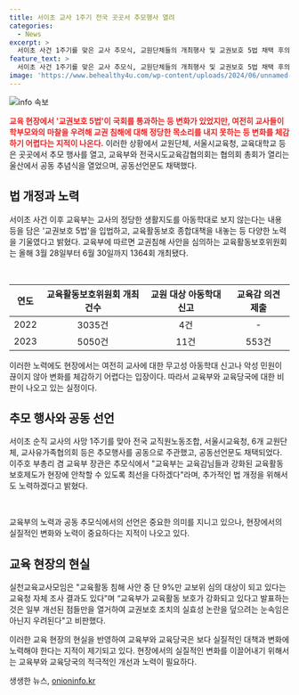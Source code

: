```yaml
---
title: 서이초 교사 1주기 전국 곳곳서 추모행사 열려
categories:
  - News
excerpt: >
  서이초 사건 1주기를 맞은 교사 추모식, 교원단체들의 개최행사 및 교권보호 5법 채택 후의 변화 논의. 과거부터의 교사 교권 침해와 학부모와의 마찰 여전한 지적 속 변화 미흡 지적. 교육부 및 교원단체, 교육청의 노력과 공동 선언문 채택 속에서도 증가하는 교육활동 침해 신고와 민원에 대한 우려와 비판. 교권보호 조치의 실효성에 대한 관련 기관의 입장과 지적 논란에 대한 다양한 시각을 제시했다.
feature_text: >
  서이초 사건 1주기를 맞은 교사 추모식, 교원단체들의 개최행사 및 교권보호 5법 채택 후의 변화 논의. 과거부터의 교사 교권 침해와 학부모와의 마찰 여전한 지적 속 변화 미흡 지적. 교육부 및 교원단체, 교육청의 노력과 공동 선언문 채택 속에서도 증가하는 교육활동 침해 신고와 민원에 대한 우려와 비판. 교권보호 조치의 실효성에 대한 관련 기관의 입장과 지적 논란에 대한 다양한 시각을 제시했다.
image: 'https://www.behealthy4u.com/wp-content/uploads/2024/06/unnamed-file.png'
---
```


<p><img src="https://www.behealthy4u.com/wp-content/uploads/2024/06/unnamed-file.png" alt="info 속보" /></p>

<p><b><span style="color: #ee2323;">교육 현장에서 '교권보호 5법'이 국회를 통과하는 등 변화가 있었지만, 여전히 교사들이 학부모와의 마찰을 우려해 교권 침해에 대해 정당한 목소리를 내지 못하는 등 변화를 체감하기 어렵다는 지적이 나온다.</span></b> 이러한 상황에서 교원단체, 서울시교육청, 교육대학교 등은 곳곳에서 추모 행사를 열고, 교육부와 전국시도교육감협의회는 협의회 총회가 열리는 울산에서 공동 추념식을 열었으며, 공동선언문도 채택했다.</p>

<h2 data-ke-size="size26">법 개정과 노력</h2>

<p>서이초 사건 이후 교육부는 교사의 정당한 생활지도를 아동학대로 보지 않는다는 내용 등을 담은 '교권보호 5법'을 입법하고, 교육활동보호 종합대책을 내놓는 등 다양한 노력을 기울였다고 밝혔다. 교육부에 따르면 교권침해 사안을 심의하는 교육활동보호위원회는 올해 3월 28일부터 6월 30일까지 1364회 개최됐다.</p>

<p data-ke-size="size16">&nbsp;</p>

<table>
<thead>
<tr>
<th>연도</th>
<th>교육활동보호위원회 개최 건수</th>
<th>교원 대상 아동학대 신고</th>
<th>교육감 의견 제출</th>
</tr>
</thead>
<tbody>
<tr>
<td style="text-align: center;">2022</td>
<td style="text-align: center;">3035건</td>
<td style="text-align: center;">4건</td>
<td style="text-align: center;">-</td>
</tr>
<tr>
<td style="text-align: center;">2023</td>
<td style="text-align: center;">5050건</td>
<td style="text-align: center;">11건</td>
<td style="text-align: center;">553건</td>
</tr>
</tbody>
</table>

<p>이러한 노력에도 현장에서는 여전히 교사에 대한 무고성 아동학대 신고나 악성 민원이 끊이지 않아 변화를 체감하기 어렵다는 입장이다. 따라서 교육부와 교육당국에 대한 비판이 나오고 있는 실정이다.</p>

<h2 data-ke-size="size26">추모 행사와 공동 선언</h2>

<p>서이초 순직 교사의 사망 1주기를 맞아 전국 교직원노동조합, 서울시교육청, 6개 교원단체, 교사유가족협의회 등은 추모행사를 공동으로 주관했고, 공동선언문도 채택되었다. 이주호 부총리 겸 교육부 장관은 추모식에서 "교육부는 교육감님들과 강화된 교육활동 보호제도가 현장에 안착할 수 있도록 최선을 다하겠다"라며, 추가적인 법 개정을 위해서도 노력하겠다고 밝혔다.</p>

<p data-ke-size="size16">&nbsp;</p>

<p>교육부의 노력과 공동 추모식에서의 선언은 중요한 의미를 지니고 있으나, 현장에서의 실질적인 변화와 노력이 중요하다는 지적이 나오고 있다.</p>

<h2 data-ke-size="size26">교육 현장의 현실</h2>

<p>실천교육교사모임은 "교육활동 침해 사안 중 단 9%만 교보위 심의 대상이 되고 있다는 교육청 자체 조사 결과도 있다"며 “교육부가 교육활동 보호가 강화되고 있다고 발표하는 것은 일부 개선된 점들만을 열거하여 교권보호 조치의 실효성 논란을 덮으려는 눈속임은 아닌지 우려된다"고 비판했다.</p>

<p>이러한 교육 현장의 현실을 반영하여 교육부와 교육당국은 보다 실질적인 대책과 변화에 노력해야 한다는 지적이 제기되고 있다. 현장에서의 실질적인 변화를 이끌어내기 위해서는 교육부와 교육당국의 적극적인 개선과 노력이 필요하다.</p>
생생한 뉴스, <a href="https://onioninfo.kr" rel="dofollow">onioninfo.kr</a>


